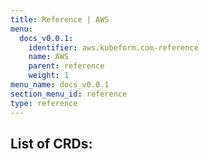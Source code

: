 ```yaml
---
title: Reference | AWS
menu:
  docs_v0.0.1:
    identifier: aws.kubeform.com-reference
    name: AWS
    parent: reference
    weight: 1
menu_name: docs_v0.0.1
section_menu_id: reference
type: reference
---
```


## List of CRDs:
